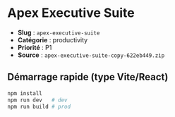 # Apex Executive Suite

- **Slug** : `apex-executive-suite`
- **Catégorie** : productivity
- **Priorité** : P1
- **Source** : `apex-executive-suite-copy-622eb449.zip`

## Démarrage rapide (type Vite/React)
```bash
npm install
npm run dev   # dev
npm run build # prod
```
